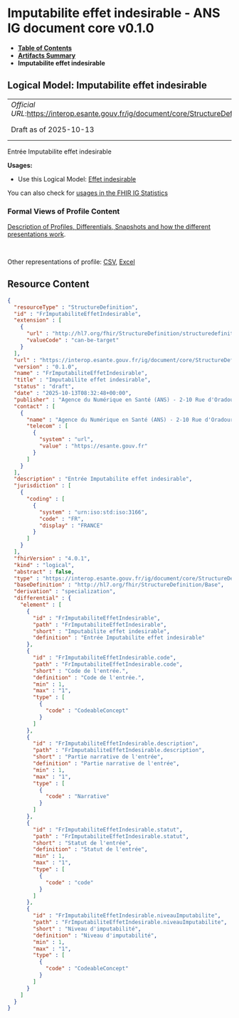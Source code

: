 # Imputabilite effet indesirable - ANS IG document core v0.1.0

* [**Table of Contents**](toc.md)
* [**Artifacts Summary**](artifacts.md)
* **Imputabilite effet indesirable**

## Logical Model: Imputabilite effet indesirable 

| | |
| :--- | :--- |
| *Official URL*:https://interop.esante.gouv.fr/ig/document/core/StructureDefinition/FrImputabiliteEffetIndesirable | *Version*:0.1.0 |
| Draft as of 2025-10-13 | *Computable Name*:FrImputabiliteEffetIndesirable |

 
Entrée Imputabilite effet indesirable 

**Usages:**

* Use this Logical Model: [Effet indesirable](StructureDefinition-FrEffetIndesirable.md)

You can also check for [usages in the FHIR IG Statistics](https://packages2.fhir.org/xig/ans.document.fr.core|current/StructureDefinition/FrImputabiliteEffetIndesirable)

### Formal Views of Profile Content

 [Description of Profiles, Differentials, Snapshots and how the different presentations work](http://build.fhir.org/ig/FHIR/ig-guidance/readingIgs.html#structure-definitions). 

 

Other representations of profile: [CSV](StructureDefinition-FrImputabiliteEffetIndesirable.csv), [Excel](StructureDefinition-FrImputabiliteEffetIndesirable.xlsx) 



## Resource Content

```json
{
  "resourceType" : "StructureDefinition",
  "id" : "FrImputabiliteEffetIndesirable",
  "extension" : [
    {
      "url" : "http://hl7.org/fhir/StructureDefinition/structuredefinition-type-characteristics",
      "valueCode" : "can-be-target"
    }
  ],
  "url" : "https://interop.esante.gouv.fr/ig/document/core/StructureDefinition/FrImputabiliteEffetIndesirable",
  "version" : "0.1.0",
  "name" : "FrImputabiliteEffetIndesirable",
  "title" : "Imputabilite effet indesirable",
  "status" : "draft",
  "date" : "2025-10-13T08:32:48+00:00",
  "publisher" : "Agence du Numérique en Santé (ANS) - 2-10 Rue d'Oradour-sur-Glane, 75015 Paris",
  "contact" : [
    {
      "name" : "Agence du Numérique en Santé (ANS) - 2-10 Rue d'Oradour-sur-Glane, 75015 Paris",
      "telecom" : [
        {
          "system" : "url",
          "value" : "https://esante.gouv.fr"
        }
      ]
    }
  ],
  "description" : "Entrée Imputabilite effet indesirable",
  "jurisdiction" : [
    {
      "coding" : [
        {
          "system" : "urn:iso:std:iso:3166",
          "code" : "FR",
          "display" : "FRANCE"
        }
      ]
    }
  ],
  "fhirVersion" : "4.0.1",
  "kind" : "logical",
  "abstract" : false,
  "type" : "https://interop.esante.gouv.fr/ig/document/core/StructureDefinition/FrImputabiliteEffetIndesirable",
  "baseDefinition" : "http://hl7.org/fhir/StructureDefinition/Base",
  "derivation" : "specialization",
  "differential" : {
    "element" : [
      {
        "id" : "FrImputabiliteEffetIndesirable",
        "path" : "FrImputabiliteEffetIndesirable",
        "short" : "Imputabilite effet indesirable",
        "definition" : "Entrée Imputabilite effet indesirable"
      },
      {
        "id" : "FrImputabiliteEffetIndesirable.code",
        "path" : "FrImputabiliteEffetIndesirable.code",
        "short" : "Code de l'entrée.",
        "definition" : "Code de l'entrée.",
        "min" : 1,
        "max" : "1",
        "type" : [
          {
            "code" : "CodeableConcept"
          }
        ]
      },
      {
        "id" : "FrImputabiliteEffetIndesirable.description",
        "path" : "FrImputabiliteEffetIndesirable.description",
        "short" : "Partie narrative de l'entrée",
        "definition" : "Partie narrative de l'entrée",
        "min" : 1,
        "max" : "1",
        "type" : [
          {
            "code" : "Narrative"
          }
        ]
      },
      {
        "id" : "FrImputabiliteEffetIndesirable.statut",
        "path" : "FrImputabiliteEffetIndesirable.statut",
        "short" : "Statut de l'entrée",
        "definition" : "Statut de l'entrée",
        "min" : 1,
        "max" : "1",
        "type" : [
          {
            "code" : "code"
          }
        ]
      },
      {
        "id" : "FrImputabiliteEffetIndesirable.niveauImputabilite",
        "path" : "FrImputabiliteEffetIndesirable.niveauImputabilite",
        "short" : "Niveau d'imputabilité",
        "definition" : "Niveau d'imputabilité",
        "min" : 1,
        "max" : "1",
        "type" : [
          {
            "code" : "CodeableConcept"
          }
        ]
      }
    ]
  }
}

```
